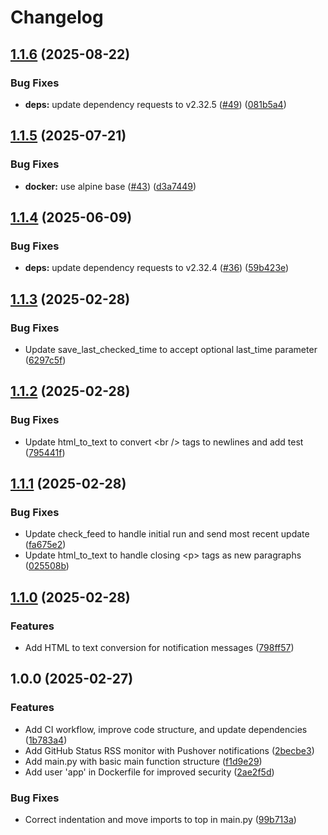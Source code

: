 # Changelog

## [1.1.6](https://github.com/MattKobayashi/github-status-pushover/compare/v1.1.5...v1.1.6) (2025-08-22)


### Bug Fixes

* **deps:** update dependency requests to v2.32.5 ([#49](https://github.com/MattKobayashi/github-status-pushover/issues/49)) ([081b5a4](https://github.com/MattKobayashi/github-status-pushover/commit/081b5a44bb298c424d800b90d12288c27f1114c2))

## [1.1.5](https://github.com/MattKobayashi/github-status-pushover/compare/v1.1.4...v1.1.5) (2025-07-21)


### Bug Fixes

* **docker:** use alpine base ([#43](https://github.com/MattKobayashi/github-status-pushover/issues/43)) ([d3a7449](https://github.com/MattKobayashi/github-status-pushover/commit/d3a7449110a92f733580d6b9f88ffc4dced1708e))

## [1.1.4](https://github.com/MattKobayashi/github-status-pushover/compare/v1.1.3...v1.1.4) (2025-06-09)


### Bug Fixes

* **deps:** update dependency requests to v2.32.4 ([#36](https://github.com/MattKobayashi/github-status-pushover/issues/36)) ([59b423e](https://github.com/MattKobayashi/github-status-pushover/commit/59b423e8362c809815534ad23e57eae18a36ed53))

## [1.1.3](https://github.com/MattKobayashi/github-status-pushover/compare/v1.1.2...v1.1.3) (2025-02-28)


### Bug Fixes

* Update save_last_checked_time to accept optional last_time parameter ([6297c5f](https://github.com/MattKobayashi/github-status-pushover/commit/6297c5f118ec18afc9f4317f1a55d14b70bb9ace))

## [1.1.2](https://github.com/MattKobayashi/github-status-pushover/compare/v1.1.1...v1.1.2) (2025-02-28)


### Bug Fixes

* Update html_to_text to convert &lt;br /&gt; tags to newlines and add test ([795441f](https://github.com/MattKobayashi/github-status-pushover/commit/795441fad24c365669b276c86b35401e5fa7d330))

## [1.1.1](https://github.com/MattKobayashi/github-status-pushover/compare/v1.1.0...v1.1.1) (2025-02-28)


### Bug Fixes

* Update check_feed to handle initial run and send most recent update ([fa675e2](https://github.com/MattKobayashi/github-status-pushover/commit/fa675e21dbe65f432a1e6e4d7313bc34f63b6bec))
* Update html_to_text to handle closing &lt;p&gt; tags as new paragraphs ([025508b](https://github.com/MattKobayashi/github-status-pushover/commit/025508b07301de0669d032040f16da875a18a167))

## [1.1.0](https://github.com/MattKobayashi/github-status-pushover/compare/v1.0.0...v1.1.0) (2025-02-28)


### Features

* Add HTML to text conversion for notification messages ([798ff57](https://github.com/MattKobayashi/github-status-pushover/commit/798ff5727a19caeaafe9083e2e44aac6592b8d1f))

## 1.0.0 (2025-02-27)


### Features

* Add CI workflow, improve code structure, and update dependencies ([1b783a4](https://github.com/MattKobayashi/github-status-pushover/commit/1b783a45a65a698232ebf9932bf0806ab1c75418))
* Add GitHub Status RSS monitor with Pushover notifications ([2becbe3](https://github.com/MattKobayashi/github-status-pushover/commit/2becbe3586d4e88992ad5d535a440c133702ae31))
* Add main.py with basic main function structure ([f1d9e29](https://github.com/MattKobayashi/github-status-pushover/commit/f1d9e299535c2750ad7e29997ec3da4ad177b2a0))
* Add user 'app' in Dockerfile for improved security ([2ae2f5d](https://github.com/MattKobayashi/github-status-pushover/commit/2ae2f5dcc0ca78c23fbe3c9a6c833a51cb3af793))


### Bug Fixes

* Correct indentation and move imports to top in main.py ([99b713a](https://github.com/MattKobayashi/github-status-pushover/commit/99b713ad5a761ae8fb61bbde6db1f4978a2fb0c3))
